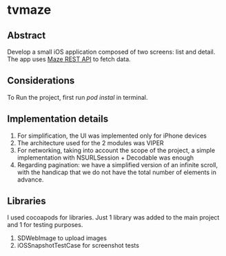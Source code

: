 # tvmaze

## Abstract
Develop a small iOS application composed of two screens: list and detail.
The app uses [Maze REST API](http://www.tvmaze.com/api) to fetch data.

## Considerations
To Run the project, first run *pod instal* in terminal.

## Implementation details
1. For simplification, the UI was implemented only for iPhone devices
2. The architecture used for the 2 modules was VIPER
3. For networking, taking into account the scope of the project, a simple implementation with NSURLSession + Decodable was enough
4. Regarding pagination: we have a simplified version of an infinite scroll, with the handicap that we do not have the total number of elements in advance.

## Libraries
I used cocoapods for libraries. Just 1 library was added to the main project and 1 for testing purposes.
1. SDWebImage to upload images
2. iOSSnapshotTestCase for screenshot tests

